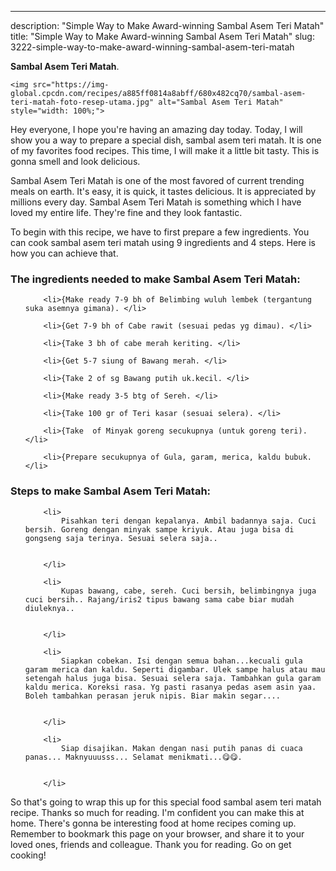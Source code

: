 ---
description: "Simple Way to Make Award-winning Sambal Asem Teri Matah"
title: "Simple Way to Make Award-winning Sambal Asem Teri Matah"
slug: 3222-simple-way-to-make-award-winning-sambal-asem-teri-matah

<p>
	<strong>Sambal Asem Teri Matah</strong>. 
	
</p>
<p>
	
	<img src="https://img-global.cpcdn.com/recipes/a885ff0814a8abff/680x482cq70/sambal-asem-teri-matah-foto-resep-utama.jpg" alt="Sambal Asem Teri Matah" style="width: 100%;">
	
	
</p>
<p>
	Hey everyone, I hope you're having an amazing day today. Today, I will show you a way to prepare a special dish, sambal asem teri matah. It is one of my favorites food recipes. This time, I will make it a little bit tasty. This is gonna smell and look delicious.
</p>
	
<p>
	
</p>
<p>
	Sambal Asem Teri Matah is one of the most favored of current trending meals on earth. It's easy, it is quick, it tastes delicious. It is appreciated by millions every day. Sambal Asem Teri Matah is something which I have loved my entire life. They're fine and they look fantastic.
</p>

<p>
To begin with this recipe, we have to first prepare a few ingredients. You can cook sambal asem teri matah using 9 ingredients and 4 steps. Here is how you can achieve that.
</p>

<h3>The ingredients needed to make Sambal Asem Teri Matah:</h3>

<ol>
	
		<li>{Make ready 7-9 bh of Belimbing wuluh lembek (tergantung suka asemnya gimana). </li>
	
		<li>{Get 7-9 bh of Cabe rawit (sesuai pedas yg dimau). </li>
	
		<li>{Take 3 bh of cabe merah keriting. </li>
	
		<li>{Get 5-7 siung of Bawang merah. </li>
	
		<li>{Take 2 of sg Bawang putih uk.kecil. </li>
	
		<li>{Make ready 3-5 btg of Sereh. </li>
	
		<li>{Take 100 gr of Teri kasar (sesuai selera). </li>
	
		<li>{Take  of Minyak goreng secukupnya (untuk goreng teri). </li>
	
		<li>{Prepare secukupnya of Gula, garam, merica, kaldu bubuk. </li>
	
</ol>
<p>
	
</p>

<h3>Steps to make Sambal Asem Teri Matah:</h3>

<ol>
	
		<li>
			Pisahkan teri dengan kepalanya. Ambil badannya saja. Cuci bersih. Goreng dengan minyak sampe kriyuk. Atau juga bisa di gongseng saja terinya. Sesuai selera saja..
			
			
		</li>
	
		<li>
			Kupas bawang, cabe, sereh. Cuci bersih, belimbingnya juga cuci bersih.. Rajang/iris2 tipus bawang sama cabe biar mudah diuleknya..
			
			
		</li>
	
		<li>
			Siapkan cobekan. Isi dengan semua bahan...kecuali gula garam merica dan kaldu. Seperti digambar. Ulek sampe halus atau mau setengah halus juga bisa. Sesuai selera saja. Tambahkan gula garam kaldu merica. Koreksi rasa. Yg pasti rasanya pedas asem asin yaa. Boleh tambahkan perasan jeruk nipis. Biar makin segar....
			
			
		</li>
	
		<li>
			Siap disajikan. Makan dengan nasi putih panas di cuaca panas... Maknyuuusss... Selamat menikmati...😋😋.
			
			
		</li>
	
</ol>

<p>
	
</p>

<p>
	So that's going to wrap this up for this special food sambal asem teri matah recipe. Thanks so much for reading. I'm confident you can make this at home. There's gonna be interesting food at home recipes coming up. Remember to bookmark this page on your browser, and share it to your loved ones, friends and colleague. Thank you for reading. Go on get cooking!
</p>
